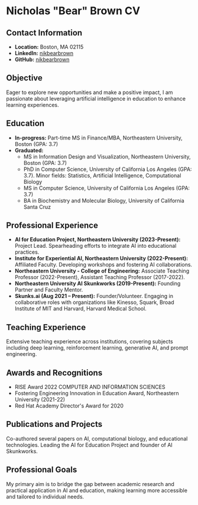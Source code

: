 # Nicholas "Bear" Brown CV

## Contact Information
- **Location:** Boston, MA 02115
- **LinkedIn:** [nikbearbrown](https://www.linkedin.com/in/nikbearbrown)
- **GitHub:** [nikbearbrown](https://github.com/nikbearbrown)

## Objective
Eager to explore new opportunities and make a positive impact, I am passionate about leveraging artificial intelligence in education to enhance learning experiences.

## Education
- **In-progress:** Part-time MS in Finance/MBA, Northeastern University, Boston (GPA: 3.7)
- **Graduated:**
  - MS in Information Design and Visualization, Northeastern University, Boston (GPA: 3.7)
  - PhD in Computer Science, University of California Los Angeles (GPA: 3.7). Minor fields: Statistics, Artificial Intelligence, Computational Biology
  - MS in Computer Science, University of California Los Angeles (GPA: 3.7)
  - BA in Biochemistry and Molecular Biology, University of California Santa Cruz

## Professional Experience
- **AI for Education Project, Northeastern University (2023-Present):** Project Lead. Spearheading efforts to integrate AI into educational practices.
- **Institute for Experiential AI, Northeastern University (2022-Present):** Affiliated Faculty. Developing workshops and fostering AI collaborations.
- **Northeastern University - College of Engineering:** Associate Teaching Professor (2022-Present), Assistant Teaching Professor (2017-2022).
- **Northeastern University AI Skunkworks (2019-Present):** Founding Partner and Faculty Mentor.
- **Skunks.ai (Aug 2021 – Present):** Founder/Volunteer. Engaging in collaborative roles with organizations like Kinesso, Squark, Broad Institute of MIT and Harvard, Harvard Medical School.

## Teaching Experience
Extensive teaching experience across institutions, covering subjects including deep learning, reinforcement learning, generative AI, and prompt engineering.

## Awards and Recognitions
- RISE Award 2022 COMPUTER AND INFORMATION SCIENCES
- Fostering Engineering Innovation in Education Award, Northeastern University (2021-22)
- Red Hat Academy Director's Award for 2020

## Publications and Projects
Co-authored several papers on AI, computational biology, and educational technologies. Leading the AI for Education Project and founder of AI Skunkworks.

## Professional Goals
My primary aim is to bridge the gap between academic research and practical application in AI and education, making learning more accessible and tailored to individual needs.
